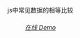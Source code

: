 <p align='center'>
  js中常见数据的相等比较
</p>

<h6 align='center'>
<a href="https://vitesse-lite.netlify.app/">在线 Demo</a>
</h6>
